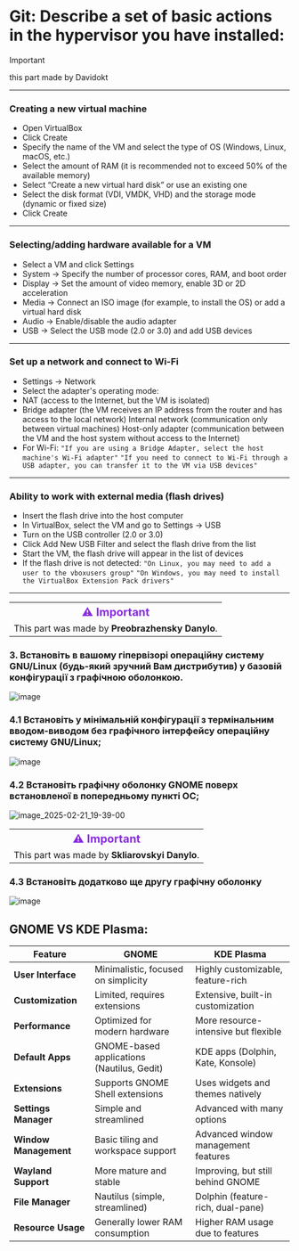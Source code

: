 # Git: **Describe a set of basic actions in the hypervisor you have installed:**
>[!IMPORTANT]
> this part made by Davidokt
---
### Creating a new virtual machine
- Open VirtualBox
- Click Create
- Specify the name of the VM and select the type of OS (Windows, Linux, macOS, etc.)
- Select the amount of RAM (it is recommended not to exceed 50% of the available memory)
- Select “Create a new virtual hard disk” or use an existing one
- Select the disk format (VDI, VMDK, VHD) and the storage mode (dynamic or fixed size)
- Click Create
---
### Selecting/adding hardware available for a VM
- Select a VM and click Settings
- System → Specify the number of processor cores, RAM, and boot order
- Display → Set the amount of video memory, enable 3D or 2D acceleration
- Media → Connect an ISO image (for example, to install the OS) or add a virtual hard disk
- Audio → Enable/disable the audio adapter
- USB → Select the USB mode (2.0 or 3.0) and add USB devices
---
### Set up a network and connect to Wi-Fi
 - Settings → Network
 - Select the adapter's operating mode:
 - NAT (access to the Internet, but the VM is isolated)
 - Bridge adapter (the VM receives an IP address from the router and has access to the local network)
    Internal network (communication only between virtual machines)
    Host-only adapter (communication between the VM and the host system without access to the Internet)
 - For Wi-Fi:
    `"If you are using a Bridge Adapter, select the host machine's Wi-Fi adapter"`
    `"If you need to connect to Wi-Fi through a USB adapter, you can transfer it to the VM via USB devices"`
---
### Ability to work with external media (flash drives)
- Insert the flash drive into the host computer
- In VirtualBox, select the VM and go to Settings → USB
- Turn on the USB controller (2.0 or 3.0)
- Click Add New USB Filter and select the flash drive from the list
- Start the VM, the flash drive will appear in the list of devices
- If the flash drive is not detected:
    `"On Linux, you may need to add a user to the vboxusers group"`
    `"On Windows, you may need to install the VirtualBox Extension Pack drivers"`
---

<table>
  <tr>
    <th style="color:#8A2BE2; font-size:20px;">⚠ Important</th>
  </tr>
  <tr>
    <td>This part was made by <strong>Preobrazhensky Danylo</strong>.</td>
  </tr>
</table>

### 3. Встановіть в вашому гіпервізорі операційну систему GNU/Linux (будь-який зручний Вам дистрибутив) у базовій конфігурації з графічною оболонкою.

![image](https://github.com/user-attachments/assets/5858fd38-dec2-4b84-955b-d272d0524358)

### 4.1 Встановіть у мінімальній конфігурації з термінальним вводом-виводом без графічного інтерфейсу операційну систему GNU/Linux;

![image](https://github.com/user-attachments/assets/6c319fbb-1fcc-4d1b-a9b2-7e36d350670c)

### 4.2 Встановіть графічну оболонку GNOME поверх встановленої в попередньому пункті ОС;

![image_2025-02-21_19-39-00](https://github.com/user-attachments/assets/7e24f4f3-6bc4-4dd1-87e4-c50f1671141c)

<table>
  <tr>
    <th style="color:#8A2BE2; font-size:20px;">⚠ Important</th>
  </tr>
  <tr>
    <td>This part was made by <strong>Skliarovskyi Danylo</strong>.</td>
  </tr>
</table>

### 4.3 Встановіть додатково ще другу графічну оболонку

![image](https://github.com/user-attachments/assets/bcac2bfc-f7a0-4291-afdc-12b23174ba83)

## GNOME VS KDE Plasma:

| Feature               | GNOME                                  | KDE Plasma                           |
|-----------------------|--------------------------------------|--------------------------------------|
| **User Interface**    | Minimalistic, focused on simplicity | Highly customizable, feature-rich   |
| **Customization**     | Limited, requires extensions        | Extensive, built-in customization   |
| **Performance**       | Optimized for modern hardware       | More resource-intensive but flexible |
| **Default Apps**      | GNOME-based applications (Nautilus, Gedit) | KDE apps (Dolphin, Kate, Konsole) |
| **Extensions**        | Supports GNOME Shell extensions     | Uses widgets and themes natively    |
| **Settings Manager**  | Simple and streamlined              | Advanced with many options          |
| **Window Management** | Basic tiling and workspace support  | Advanced window management features |
| **Wayland Support**   | More mature and stable              | Improving, but still behind GNOME   |
| **File Manager**      | Nautilus (simple, streamlined)      | Dolphin (feature-rich, dual-pane)   |
| **Resource Usage**    | Generally lower RAM consumption     | Higher RAM usage due to features    |












